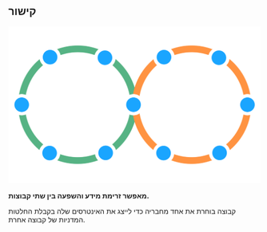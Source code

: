 ## קישור

![right,fit](img/structural-patterns/link.png)

**מאפשר זרימת מידע והשפעה בין שתי קבוצות.**

קבוצה בוחרת את אחד מחבריה כדי לייצג את האינטרסים שלה בקבלת החלטות המדניות של קבוצה אחרת.